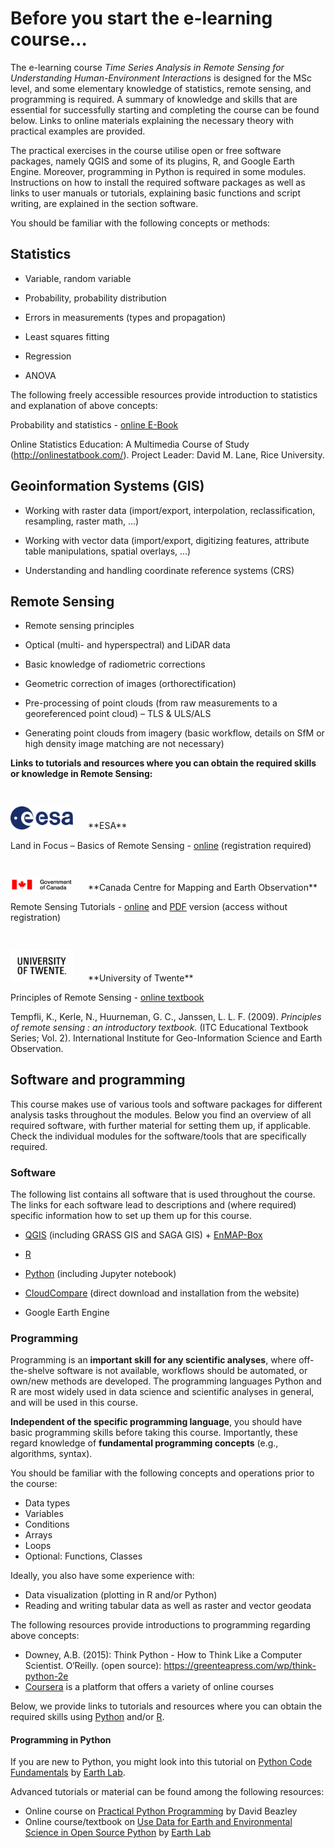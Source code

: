 # Before you start the e-learning course…

The e-learning course *Time Series Analysis in Remote Sensing for
Understanding Human-Environment Interactions* is designed for the MSc level,
and some elementary knowledge of statistics, remote sensing, and
programming is required. A summary of knowledge and skills that are essential
for successfully starting and completing the course can be found below. Links to
online materials explaining the necessary theory with practical examples are
provided.  

The practical exercises in the course utilise open or free software packages,
namely QGIS and some of its plugins, R, and Google Earth Engine. Moreover,
programming in Python is required in some modules. Instructions on how to install
the required software packages as well as links to user manuals or tutorials,
explaining basic functions and script writing, are explained in the section
software.

You should be familiar with the following concepts or methods:

## Statistics

* Variable, random variable

* Probability, probability distribution

* Errors in measurements (types and propagation)
  
* Least squares fitting

* Regression

* ANOVA

The following freely accessible resources provide introduction to statistics and explanation of above concepts:

Probability and statistics - [online E-Book](http://wiki.stat.ucla.edu/socr/index.php/EBook#Format)

Online Statistics Education: A Multimedia Course of Study (http://onlinestatbook.com/). Project Leader: David M. Lane, Rice University.


## Geoinformation Systems (GIS)

* Working with raster data (import/export, interpolation, reclassification, resampling, raster math, ...)

* Working with vector data (import/export, digitizing features, attribute table manipulations, spatial overlays, ...)

* Understanding and handling coordinate reference systems (CRS)


## Remote Sensing

* Remote sensing principles

* Optical (multi- and hyperspectral) and LiDAR data

* Basic knowledge of radiometric corrections

* Geometric correction of images (orthorectification)

* Pre-processing of point clouds (from raw measurements to a georeferenced point cloud) – TLS & ULS/ALS

* Generating point clouds from imagery (basic workflow, details on SfM or high density image matching are not necessary)



**Links to tutorials and resources where you can obtain the required skills or knowledge in Remote Sensing:**

<img src="media/logo_esa.png" alt="Logo" title="Logo - ESA" width="100" style="margin: 30px 20px 0px 0px;">
**ESA**

Land in Focus – Basics of Remote Sensing - [online](https://eo-college.org/courses/landinfocus/) (registration required)


<img src="media/logo_government_of_canada.png" alt="Logo" title="Logo - Government of Canada" width="100" style="margin: 30px 20px 0px 0px;">
**Canada Centre for Mapping and Earth Observation**

Remote Sensing Tutorials - [online](http://www.nrcan.gc.ca/earth-sciences/geomatics/satellite-imagery-air-photos/satellite-imagery-products/educational-resources/9309) and [PDF](https://www.nrcan.gc.ca/sites/www.nrcan.gc.ca/files/earthsciences/pdf/resource/tutor/fundam/pdf/fundamentals_e.pdf) version (access without registration)


<img src="media/logo_university_of_twente.png" alt="Logo" title="Logo - University of Twente" width="100" style="margin: 30px 20px 0px 0px;">
**University of Twente**

Principles of Remote Sensing - [online textbook](http://www.itc.nl/library/papers_2009/general/PrinciplesRemoteSensing.pdf)

Tempfli, K., Kerle, N., Huurneman, G. C., Janssen, L. L. F. (2009). _Principles of remote sensing : an introductory textbook._ (ITC Educational Textbook Series; Vol. 2). International Institute for Geo-Information Science and Earth Observation.

## Software and programming

This course makes use of various tools and software packages for different analysis tasks throughout the modules.
Below you find an overview of all required software, with further material for setting them up, if applicable.
Check the individual modules for the software/tools that are specifically required.

### Software
The following list contains all software that is used throughout the course.
The links for each software lead to descriptions and (where required) specific information how to set up them up for this course.

* [QGIS](../software/software_qgis.md) (including GRASS GIS and SAGA GIS) + [EnMAP-Box](../software/software_enmap_box.md)

* [R](../software/software_r_language.md)

* [Python](../software/software_python.md) (including Jupyter notebook)

* [CloudCompare](../software/software_cloudcompare.md) (direct download and installation from the website)

* Google Earth Engine


### Programming

Programming is an **important skill for any scientific analyses**, where off-the-shelve software is not available, workflows should be automated, or own/new methods are developed.
The programming languages Python and R are most widely used in data science and scientific analyses in general, and will be used in this course.

**Independent of the specific programming language**, you should have basic programming skills before taking this course.
Importantly, these regard knowledge of **fundamental programming concepts** (e.g., algorithms, syntax).

You should be familiar with the following concepts and operations prior to the course:

* Data types
* Variables
* Conditions
* Arrays
* Loops
* Optional: Functions, Classes

Ideally, you also have some experience with:

* Data visualization (plotting in R and/or Python)
* Reading and writing tabular data as well as raster and vector geodata

The following resources provide introductions to programming regarding above concepts:

* Downey, A.B. (2015): Think Python - How to Think Like a Computer Scientist. O‘Reilly. (open source): https://greenteapress.com/wp/think-python-2e
* [Coursera](https://www.coursera.org/) is a platform that offers a variety of online courses

Below, we provide links to tutorials and resources where you can obtain the required skills using [Python](#programming-in-python) and/or [R](#programming-in-r).


#### Programming in Python
If you are new to Python, you might look into this tutorial on [Python Code Fundamentals](https://www.earthdatascience.org/courses/intro-to-earth-data-science/python-code-fundamentals/) by [Earth Lab](https://www.earthdatascience.org/).

Advanced tutorials or material can be found among the following resources:
* Online course on [Practical Python Programming](https://dabeaz-course.github.io/practical-python/) by David Beazley
* Online course/textbook on [Use Data for Earth and Environmental Science in Open Source Python](https://www.earthdatascience.org/courses/use-data-open-source-python/) by [Earth Lab](https://www.earthdatascience.org/)
